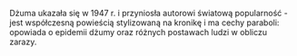 Dżuma ukazała się w 1947 r. i przyniosła autorowi światową popularność - jest współczesną powieścią stylizowaną na kronikę i ma cechy paraboli: opowiada o epidemii dżumy oraz różnych postawach ludzi w obliczu zarazy.